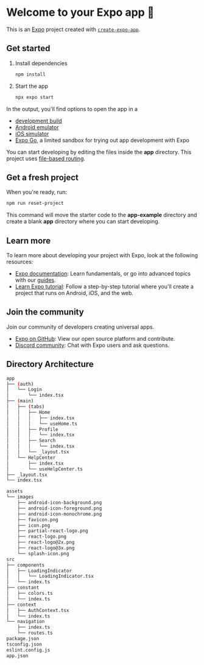 # Welcome to your Expo app 👋

This is an [Expo](https://expo.dev) project created with [`create-expo-app`](https://www.npmjs.com/package/create-expo-app).

## Get started

1. Install dependencies

   ```bash
   npm install
   ```

2. Start the app

   ```bash
   npx expo start
   ```

In the output, you'll find options to open the app in a

- [development build](https://docs.expo.dev/develop/development-builds/introduction/)
- [Android emulator](https://docs.expo.dev/workflow/android-studio-emulator/)
- [iOS simulator](https://docs.expo.dev/workflow/ios-simulator/)
- [Expo Go](https://expo.dev/go), a limited sandbox for trying out app development with Expo

You can start developing by editing the files inside the **app** directory. This project uses [file-based routing](https://docs.expo.dev/router/introduction).

## Get a fresh project

When you're ready, run:

```bash
npm run reset-project
```

This command will move the starter code to the **app-example** directory and create a blank **app** directory where you can start developing.

## Learn more

To learn more about developing your project with Expo, look at the following resources:

- [Expo documentation](https://docs.expo.dev/): Learn fundamentals, or go into advanced topics with our [guides](https://docs.expo.dev/guides).
- [Learn Expo tutorial](https://docs.expo.dev/tutorial/introduction/): Follow a step-by-step tutorial where you'll create a project that runs on Android, iOS, and the web.

## Join the community

Join our community of developers creating universal apps.

- [Expo on GitHub](https://github.com/expo/expo): View our open source platform and contribute.
- [Discord community](https://chat.expo.dev): Chat with Expo users and ask questions.

## Directory Architecture

```bash
app
├── (auth)
│   └── Login
│       └── index.tsx
├── (main)
│   ├── (tabs)
│   │   ├── Home
│   │   │   ├── index.tsx
│   │   │   └── useHome.ts
│   │   ├── Profile
│   │   │   └── index.tsx
│   │   ├── Search
│   │   │   └── index.tsx
│   │   └── _layout.tsx
│   └── HelpCenter
│       ├── index.tsx
│       └── useHelpCenter.ts
├── _layout.tsx
└── index.tsx

assets
└── images
    ├── android-icon-background.png
    ├── android-icon-foreground.png
    ├── android-icon-monochrome.png
    ├── favicon.png
    ├── icon.png
    ├── partial-react-logo.png
    ├── react-logo.png
    ├── react-logo@2x.png
    ├── react-logo@3x.png
    └── splash-icon.png
src
├── components
│   ├── LoadingIndicator
│   │   └── LoadingIndicator.tsx
│   └── index.ts
├── constant
│   ├── colors.ts
│   └── index.ts
├── context
│   ├── AuthContext.tsx
│   └── index.ts
└── navigation
    ├── index.ts
    └── routes.ts
package.json
tsconfig.json
eslint.config.js
app.json
```
